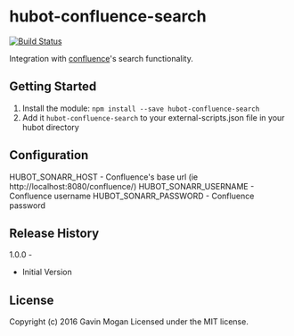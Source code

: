 # hubot-confluence-search

[![Build Status](https://travis-ci.org/halkeye/hubot-confluence-search.png)](https://travis-ci.org/halkeye/hubot-sonarr)

Integration with [confluence](https://www.atlassian.com/software/confluence)'s search functionality.

## Getting Started
1. Install the module: `npm install --save hubot-confluence-search`
2. Add it `hubot-confluence-search` to your external-scripts.json file in your hubot directory

## Configuration

   HUBOT_SONARR_HOST - Confluence's base url (ie http://localhost:8080/confluence/)
   HUBOT_SONARR_USERNAME - Confluence username
   HUBOT_SONARR_PASSWORD - Confluence password

## Release History

1.0.0 -

 * Initial Version
 

## License
Copyright (c) 2016 Gavin Mogan
Licensed under the MIT license.

